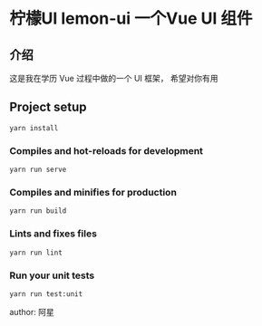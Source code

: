 #  柠檬UI  lemon-ui 一个Vue UI 组件



## 介绍
  这是我在学历 Vue 过程中做的一个 UI 框架， 希望对你有用

## Project setup
```
yarn install
```

### Compiles and hot-reloads for development
```
yarn run serve
```

### Compiles and minifies for production
```
yarn run build
```

### Lints and fixes files
```
yarn run lint
```

### Run your unit tests
```
yarn run test:unit
```





author: 阿星

